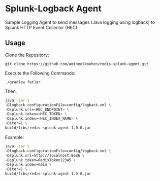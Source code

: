 # Splunk-Logback Agent
Sample Logging Agent to send messages (Java logging using logback) to Splunk HTTP Event Collector (HEC)

## Usage
Clone the Repository:
```
git clone https://github.com/amineelkouhen/redis-splunk-agent.git
```

Execute the Following Commands:
```
./gradlew fatJar
```
Then, 
```bash
java -jar \
-Dlogback.configurationFile=config/logback.xml \
-Dsplunk.url=<HEC_ENDPOINT> \
-Dsplunk.token=<HEC_TOKEN> \
-Dsplunk.index=<HEC_INDEX_NAME> \
-Diter=1 \
build/libs/redis-splunk-agent-1.0.0.jar
```

Example:
```bash
java -jar \
-Dlogback.configurationFile=config/logback.xml \
-Dsplunk.url=http://localhost:8686 \
-Dsplunk.token=RedisToken12345 \
-Dsplunk.index=main \
-Diter=1 \
build/libs/redis-splunk-agent-1.0.0.jar
```